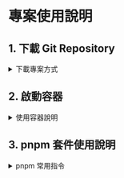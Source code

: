 
# 專案使用說明

## 1. 下載 Git Repository

<details>

<summary>下載專案方式</summary>

1. 使用 `Git Clone by HTTPS`

    ```bash
    git clone https://github.com/shuttler-tw/shuttler-frontend.git
    ```

2. 使用 `git clone by SSH`

    ```bash
    git clone git@github.com:shuttler-tw/shuttler-frontend.git
    ```

3. 使用 `Download repository zip`

    - 用 `curl` 來下載 zip 檔

    ```bash
    curl -sSL https://github.com/shuttler-tw/shuttler-frontend/archive/refs/heads/main.zip -o shuttler-frontend.zip
    ```

    - 用 `unzip` 解壓縮 zip 檔

    ```bash
    unzip shuttler-frontend.zip
    ```

</details>

## 2. 啟動容器

<details>

<summary>使用容器說明</summary>

1. 進入到 `shuttler-frontend` 專案目錄

    ```bash
    cd shuttler-frontend
    ```

2. 先把 `Makefile.origin` 重新命名為 `Makefile`

    ```bash
    cp Makefile.origin Makefile
    ```

3. 確認當前 CPU 架構

    ```bash
    uname -m
    ```

    輸出結果的意義，請參考下表說明

    | 輸出結果 | 意思 |
    | --- | --- |
    | x86_64   | 64 位元的 Intel/AMD CPU |
    | i686     | 32 位元的 Intel/AMD CPU |
    | aarch64  | ARM 所定義的新 64 位指令集架構 （ISA）|
    | arm64    | 是指 64 位 ARM 架構 （AArch64）。 沒有像 WoA64 這樣的事情 |

    參考來源:
      - [ARM架構](https://zh.wikipedia.org/zh-tw/ARM%E6%9E%B6%E6%A7%8B)
      - [ARM64 ABI 慣例概觀](https://learn.microsoft.com/zh-tw/cpp/build/arm64-windows-abi-conventions?view=msvc-170)

4. 請依據輸出結果，修改 `Makefile`

    Makefile 請按照自已所需要的做修改即可

    | 變數名稱 | 預設值 | 說明 |
    | --- | --- | --- |
    | LOCAL_PORT | 3000 | 使用本機的 3000 埠號 |
    | CONTAINER_PORT | 3000 | 使用容器內的 3000 埠號 |
    | PLATFORMS | linux/amd64 linux/arm64/v8 | 確定容器可使用平台 |
    | MAP_PLATFORMS | amd64 arm64v8 | 確定容器可使用平台 |
    | DOCKER_VERSION | 28.0.4 | Docker 版本 |
    | DOCKER_COMPOSE_VERSION | 2.34.0 | Docker Compose 版本 |
    | BUILDX_VERSION | 0.22.0 | Docker Buildx 版本 |
    | NVM_VERSION | 0.40.2 | NVM 版本 |
    | NODE_VERSION | 22.14.0 | NODE 版本 |
    | PNPM_VERSION | 10.7.1 | PNPM 版本 |
    | YARN_VERSION | 1.22.22 | YARN 版本 |
    | GOLANG_VERSION | 1.24.2 | GOLANG 版本 |
    | GUM_VERSION | 0.14.5 | GUM 版本 |
    | DOCKERHUB_ACCOUNT | demo | Docker Hub 上的使用者名稱 |
    | PNPM_HOME | /pnpm | pnpm 套件的全局目錄 |

    請按照 `uname -m` 輸出結果，來修改 `PLATFORMS` & `MAP_PLATFORMS` 的預設值

    - 輸出結果為 $\textcolor{Orange}{x86\\_64}$
      - 請修改為 PLATFORMS=`linux/amd64`
      - 請修改為 MAP_PLATFORMS=`amd64`
    - 輸出結果為 $\textcolor{Orange}{arm64}$
      - 請修改為 PLATFORMS=`linux/arm64/v8`
      - 請修改為 MAP_PLATFORMS=`arm64v8`

5. make 指令使用說明

    在終端機中，輸入指令 `make` 會看到下圖的說明及使用方法

    ![image](https://hackmd.io/_uploads/Hkaup-GA1g.png)
    
    $\textcolor{Crimson}{P.S. 以下指令，請務必在本機執行}$

    - 查看目前執行中的容器

      ```bash
      make show
      ```

    - 按 Dockerfile 內容，進行編譯容器映像檔

      ```bash
      make build
      ```

    - 將當前路徑掛載至容器，並啟動容器

      ```bash
      make run
      ```

    - 容器狀態為 `exited` 時，重新啟動容器

      ```bash
      make reattach
      ```

    - 容器狀態為 `running` 時，重新進入到容器

      ```bash
      make attach
      ```

    - 容器狀態為 `running` 時，停止運行容器

      ```bash
      make halt 
      ```

    - 清除容器狀態為 `exited` 以及容器映像檔為 `none`  

      ```bash
      make clean
      ```

</details>

## 3. pnpm 套件使用說明


<details>

<summary>pnpm 常用指令</summary>

1. 安裝套件

    ```bash
    pnpm install nodemon
    ```

2. 確認目前 pnpm store 路徑

    ```bash
    pnpm store path
    ```

3. 確認 pnpm global store 路徑

    ```bash
    pnpm config get store-dir
    ```

4. 修改 pnpm global store 路徑

    ```bash
    pnpm config set store-dir "${PNPM_HOME}"
    ```

</details>
